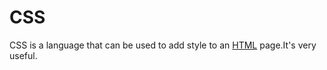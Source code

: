 # CSS

CSS is a language that can be used to add style to an [HTML](/wiki/HTML) page.It's very useful.